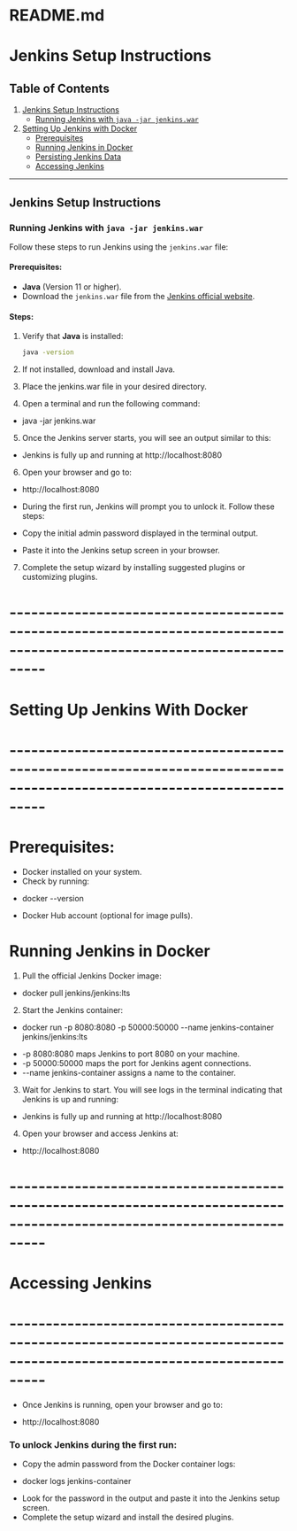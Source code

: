 # README.md

# Jenkins Setup Instructions

## Table of Contents

1. [Jenkins Setup Instructions](#jenkins-setup-instructions)
    * [Running Jenkins with `java -jar jenkins.war`](#running-jenkins-with-java--jar-jenkinswar)
2. [Setting Up Jenkins with Docker](#setting-up-jenkins-with-docker)
    * [Prerequisites](#prerequisites)
    * [Running Jenkins in Docker](#running-jenkins-in-docker)
    * [Persisting Jenkins Data](#persisting-jenkins-data)
    * [Accessing Jenkins](#accessing-jenkins)

---

## Jenkins Setup Instructions

### Running Jenkins with `java -jar jenkins.war`

Follow these steps to run Jenkins using the `jenkins.war` file:

#### Prerequisites:
* **Java** (Version 11 or higher).
* Download the `jenkins.war` file from the [Jenkins official website](https://www.jenkins.io/download/).

#### Steps:

1. Verify that **Java** is installed:
   ```bash
   java -version

2. If not installed, download and install Java.

3. Place the jenkins.war file in your desired directory.

4. Open a terminal and run the following command:

 - java -jar jenkins.war

5. Once the Jenkins server starts, you will see an output similar to this:
 
 - Jenkins is fully up and running at http://localhost:8080

6. Open your browser and go to:

 - http://localhost:8080
* During the first run, Jenkins will prompt you to unlock it. Follow these steps:

* Copy the initial admin password displayed in the terminal output.
* Paste it into the Jenkins setup screen in your browser.
7. Complete the setup wizard by installing suggested plugins or customizing plugins.


# -----------------------------------------------------------------------------------------------------------------------
  #                                         Setting Up Jenkins With Docker
# -----------------------------------------------------------------------------------------------------------------------


# Prerequisites:
* Docker installed on your system.
* Check by running:

- docker --version
* Docker Hub account (optional for image pulls).

# Running Jenkins in Docker
1. Pull the official Jenkins Docker image:


- docker pull jenkins/jenkins:lts
2. Start the Jenkins container:


- docker run -p 8080:8080 -p 50000:50000 --name jenkins-container jenkins/jenkins:lts
* -p 8080:8080 maps Jenkins to port 8080 on your machine.
* -p 50000:50000 maps the port for Jenkins agent connections.
* --name jenkins-container assigns a name to the container.
3. Wait for Jenkins to start. You will see logs in the terminal indicating that Jenkins is up and running:


* Jenkins is fully up and running at http://localhost:8080

4. Open your browser and access Jenkins at:

- http://localhost:8080

# -----------------------------------------------------------------------------------------------------------------------
#                                                     Accessing Jenkins
# -----------------------------------------------------------------------------------------------------------------------

* Once Jenkins is running, open your browser and go to:

- http://localhost:8080
 ### To unlock Jenkins during the first run:

* Copy the admin password from the Docker container logs:

- docker logs jenkins-container
* Look for the password in the output and paste it into the Jenkins setup screen.
* Complete the setup wizard and install the desired plugins.

